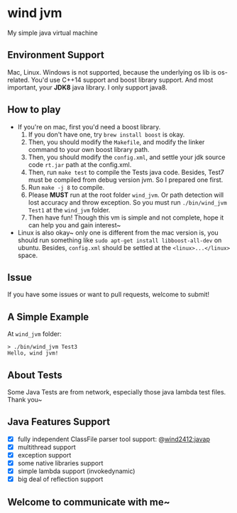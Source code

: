 # wind jvm
My simple java virtual machine

## Environment Support
Mac, Linux. Windows is not supported, because the underlying os lib is os-related.
You'd use C++14 support and boost library support.
And most important, your **JDK8** java library. I only support java8.

## How to play
* If you're on mac, first you'd need a boost library. 
  1. If you don't have one, try `brew install boost` is okay.
  2. Then, you should modify the `Makefile`, and modify the linker command to your own boost library path.
  3. Then, you should modify the `config.xml`, and settle your jdk source code `rt.jar` path at the config.xml.
  4. Then, run `make test` to compile the Tests java code. Besides, Test7 must be compiled from debug version jvm. So I prepared one first.
  5. Run `make -j 8` to compile.
  6. Please **MUST** run at the root folder `wind_jvm`. Or path detection will lost accuracy and throw exception. So you must run `./bin/wind_jvm Test1` at the `wind_jvm` folder.
  7. Then have fun! Though this vm is simple and not complete, hope it can help you and gain interest~
* Linux is also okay~ only one is different from the mac version is, you should run something like `sudo apt-get install libboost-all-dev` on ubuntu.
  Besides, `config.xml` should be settled at the `<linux>...</linux>` space.

## Issue
If you have some issues or want to pull requests, welcome to submit!

## A Simple Example
At `wind_jvm` folder:
```
> ./bin/wind_jvm Test3
Hello, wind jvm!
```

## About Tests
Some Java Tests are from network, especially those java lambda test files. Thank you~

## Java Features Support
- [x] fully independent ClassFile parser tool support: @[wind2412:javap](https://github.com/wind2412/javap) 
- [x] multithread support
- [x] exception support
- [x] some native libraries support
- [x] simple lambda support (invokedynamic)
- [x] big deal of reflection support

## Welcome to communicate with me~

